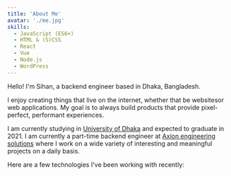 ```yaml
---
title: 'About Me'
avatar: './me.jpg'
skills:
  - JavaScript (ES6+)
  - HTML & (S)CSS
  - React
  - Vue
  - Node.js
  - WordPress
---
```


Hello! I'm Sihan, a backend engineer based in Dhaka, Bangladesh.

I enjoy creating things that live on the internet, whether that be websitesor web applications. My goal is to always build products that provide pixel-perfect, performant experiences.

I am currently studying in [University of Dhaka](https://www.du.ac.bd/) and expected to graduate in 2021. I am currently a part-time backend engineer at [Axion engineering solutions](https://axionesl.com/) where I work on a wide variety of interesting and meaningful projects on a daily basis.

Here are a few technologies I've been working with recently:
